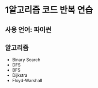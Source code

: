 1알고리즘 코드 반복 연습
=====
사용 언어: 파이썬
-----
알고리즘
----
- Binary Search
- DFS
- BFS
- Dijkstra
- Floyd-Warshall